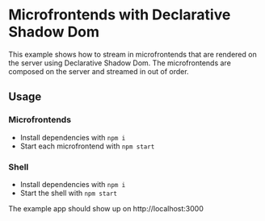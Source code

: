 # Microfrontends with Declarative Shadow Dom

This example shows how to stream in microfrontends that are rendered on the server using Declarative Shadow Dom. The microfrontends are composed on the server and streamed in out of order.

## Usage

### Microfrontends

- Install dependencies with `npm i`
- Start each microfrontend with `npm start`

### Shell

- Install dependencies with `npm i`
- Start the shell with `npm start`

The example app should show up on http://localhost:3000
